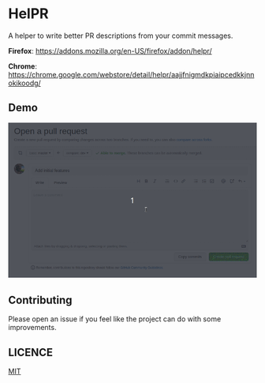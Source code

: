 # HelPR

A helper to write better PR descriptions from your commit messages.

**Firefox**: https://addons.mozilla.org/en-US/firefox/addon/helpr/

**Chrome**: https://chrome.google.com/webstore/detail/helpr/aajjfnigmdkpiaipcedkkjnnokikoodg/

## Demo

![HelPR demo](assets/HelPR_demo.gif)

## Contributing

Please open an issue if you feel like the project can do with some improvements.

## LICENCE

[MIT](LICENCEI)
